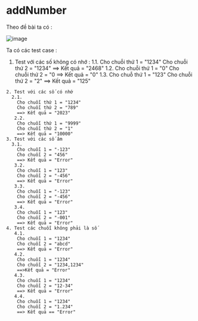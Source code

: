 # addNumber

Theo đề bài ta có :

![image](https://user-images.githubusercontent.com/113413905/225798394-86a6a7ed-ece2-48f5-b1f2-fa8278dad940.png)

Ta có các test case : 
   1. Test với các số không có nhớ :
    1.1.
      Cho chuỗi thứ 1 = "1234" 
      Cho chuỗi thứ 2 = "1234"
      ==> Kết quả = "2468"
    1.2.
      Cho chuỗi thứ 1 = "0"
      Cho chuỗi thứ 2 = "0
      ==> Kết quả = "0"
     1.3.
      Cho chuỗ thứ 1 = "123"
      Cho chuỗi thứ 2 = "2"
      ==> Kết quả = "125"
      
    2. Test với các số có nhớ
      2.1.
        Cho chuỗi thứ 1 = "1234"
        Cho chuỗi thứ 2 = "789"
        ==> Kết quả = "2023"
       2.2.
        Cho chuỗi thứ 1 = "9999"
        Cho chuỗi thứ 2 = "1"
        ==> Kết quả = "10000"
    3. Test với các số âm
      3.1.
        Cho chuỗi 1 = "-123"
        Cho chuỗi 2 = "456"
        ==> Kết quả = "Error"
       3.2.
        Cho chuỗi 1 = "123"
        Cho chuỗi 2 = "-456"
        ==> Kết quả = "Error"
       3.3.
        Cho chuỗi 1 = "-123"
        Cho chuỗi 2 = "-456"
        ==> Kết quả = "Error"
       3.4.
        Cho chuỗi 1 = "123"
        Cho chuỗi 2 = "-001"
        ==> Kết quả = "Error"
    4. Test các chuỗi không phải là số
       4.1.
        Cho chuỗi 1 = "1234"
        Cho chuỗi 2 = "abcd"
        ==> Kết quả = "Error"
       4.2.
        Cho chuỗi 1 = "1234"
        Cho chuỗi 2 = "1234,1234"
        ==>Kết quả = "Error"
       4.3.
        Cho chuỗi 1 = "1234"
        Cho chuỗi 2 = "12-34"
        ==> Kết quả = "Error"
       4.4.
        Cho chuỗi 1 = "1234"
        Cho chuỗi 2 = "1.234"
        ==> Kết quả == "Error"
       
      
